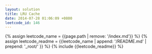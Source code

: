 ```yaml
---
layout: solution
title: LRU Cache
date: 2014-07-28 01:06:09 +0800
leetcode_id: 146
---
```

{% assign leetcode_name = {{page.path | remove: '/index.md'}}  %}
{% assign leetcode_readme = {{leetcode_name | append: '/README.md' | prepend: '_root/' }}  %}
{% include {{leetcode_readme}} %}
